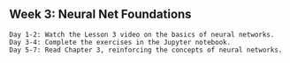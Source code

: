 ## Week 3: Neural Net Foundations
	Day 1-2: Watch the Lesson 3 video on the basics of neural networks.
	Day 3-4: Complete the exercises in the Jupyter notebook.
	Day 5-7: Read Chapter 3, reinforcing the concepts of neural networks.

